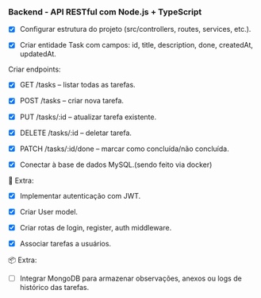 ### Backend - API RESTful com Node.js + TypeScript
 - [x] Configurar estrutura do projeto (src/controllers, routes, services, etc.).

 - [x] Criar entidade Task com campos: id, title, description, done, createdAt, updatedAt.

 Criar endpoints:

 - [x] GET /tasks – listar todas as tarefas.

 - [x] POST /tasks – criar nova tarefa.

 - [x] PUT /tasks/:id – atualizar tarefa existente.

 - [x] DELETE /tasks/:id – deletar tarefa.

 - [x]  PATCH /tasks/:id/done – marcar como concluída/não concluída.

 - [x] Conectar à base de dados MySQL.(sendo feito via docker)

🔐 Extra:
 - [x] Implementar autenticação com JWT.

 - [x] Criar User model.

 - [x] Criar rotas de login, register, auth middleware.

 - [x] Associar tarefas a usuários.

📦 Extra:
 - [ ] Integrar MongoDB para armazenar observações, anexos ou logs de histórico das tarefas.
